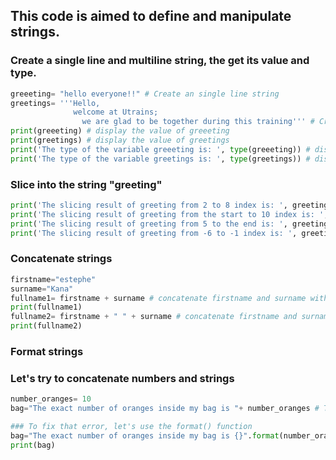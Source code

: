 ## This code is aimed to define and manipulate strings.

### Create a single line and multiline string, the get its value and type.
``` python
greeeting= "hello everyone!!" # Create an single line string
greetings= '''Hello,
              welcome at Utrains;
            	we are glad to be together during this training''' # Create a multiline string using three single quotes
print(greeeting) # display the value of greeeting
print(greetings) # display the value of greetings
print('The type of the variable greeeting is: ', type(greeeting)) # display the type of variable greeeting
print('The type of the variable greetings is: ', type(greetings)) # display the type of variable greetings
```
### Slice into the string "greeting"
``` python
print('The slicing result of greeting from 2 to 8 index is: ', greeting[2:8]) # normal slicing from index 2 to 8
print('The slicing result of greeting from the start to 10 index is: ', greeting[:10]) # slice from the start
print('The slicing result of greeting from 5 to the end is: ', greeting[5:])  # slice to the end 
print('The slicing result of greeting from -6 to -1 index is: ', greeting[-6:-1]) # Slicing on negatives indexes
```
### Concatenate strings
``` python
firstname="estephe"
surname="Kana"
fullname1= firstname + surname # concatenate firstname and surname without space
print(fullname1)
fullname2= firstname + " " + surname # concatenate firstname and surname with a free space
print(fullname2)
```
### Format strings

### Let's try to concatenate numbers and strings
``` python
number_oranges= 10
bag="The exact number of oranges inside my bag is "+ number_oranges # This will throw an error because we are not concatenate numbers with strigs

### To fix that error, let's use the format() function
bag="The exact number of oranges inside my bag is {}".format(number_oranges) # the format function concatenate integer as a string 
print(bag)
```

